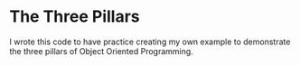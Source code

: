 # The Three Pillars

I wrote this code to have practice creating my own example to demonstrate the three pillars of Object Oriented Programming.